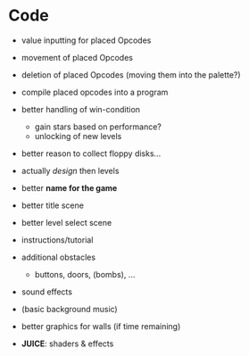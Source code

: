 # Code
* value inputting for placed Opcodes
* movement of placed Opcodes
* deletion of placed Opcodes (moving them into the palette?)
* compile placed opcodes into a program

* better handling of win-condition
    * gain stars based on performance?
    * unlocking of new levels

* better reason to collect floppy disks...

* actually _design_ then levels

* better **name for the game**

* better title scene
* better level select scene

* instructions/tutorial

* additional obstacles
    * buttons, doors, (bombs), ...

* sound effects
* (basic background music)

* better graphics for walls (if time remaining)

* **JUICE**: shaders & effects
